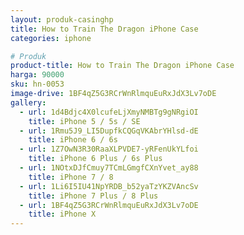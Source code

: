 ```yaml
---
layout: produk-casinghp
title: How to Train The Dragon iPhone Case
categories: iphone

# Produk
product-title: How to Train The Dragon iPhone Case
harga: 90000
sku: hn-0053
image-drive: 1BF4qZ5G3RCrWnRlmquEuRxJdX3Lv7oDE
gallery:
  - url: 1d4Bdjc4X0lcufeLjXmyNMBTg9gNRgiOI
    title: iPhone 5 / 5s / SE
  - url: 1Rmu5J9_LI5DupfkCQGqVKAbrYHlsd-dE
    title: iPhone 6 / 6s
  - url: 1Z7OwN3R30RaaXLPVDE7-yRFenUkYLfoi
    title: iPhone 6 Plus / 6s Plus
  - url: 1NOtxDJfCmuy7TCmLGmgfCXnYvet_ay88
    title: iPhone 7 / 8
  - url: 1Li6I5IU41NpYRDB_b52yaTzYKZVAncSv
    title: iPhone 7 Plus / 8 Plus
  - url: 1BF4qZ5G3RCrWnRlmquEuRxJdX3Lv7oDE
    title: iPhone X
---
```

